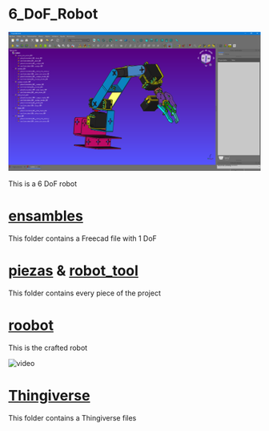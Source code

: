 # 6_DoF_Robot

![image](\Thingiverse\6_DoF\images\image.png)

 This is a 6 DoF robot

# [ensambles](ensambles)
This folder contains a Freecad file with 1 DoF

# [piezas](piezas) & [robot_tool](robot_tool)
This folder contains every piece of the project

# [roobot](roobot.FCStd)
This is the crafted robot 

![video](video.gif)


# [Thingiverse](Thingiverse)
This folder contains a Thingiverse files
